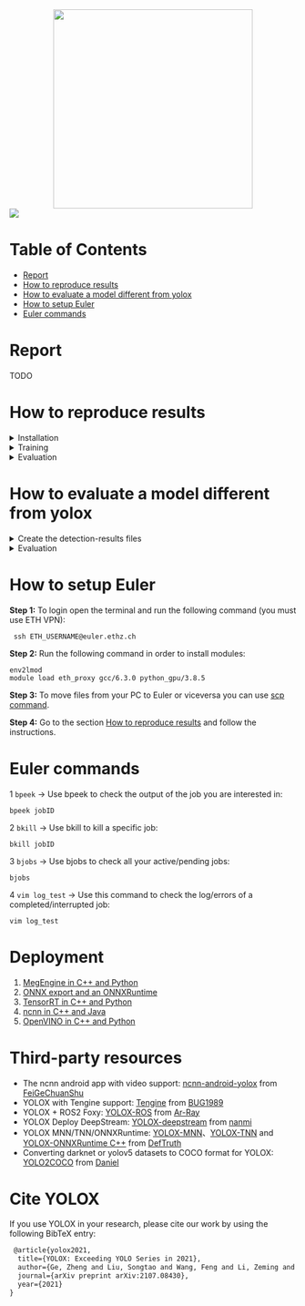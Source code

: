 <div align="center"><img src="assets/logo.png" width="350"></div>
<img src="assets/demo.png" >

# Table of Contents
- [Report](#Report)
- [How to reproduce results](#How-to-reproduce-results)
- [How to evaluate a model different from yolox](#How-to-evaluate-a-model-different-from-yolox)
- [How to setup Euler](#How-to-setup-Euler)
- [Euler commands](#Euler-commands)


# Report

TODO

# How to reproduce results


<details>
<summary>Installation</summary>

**Step 1:** Install YOLOX-Bees.
```console
git clone https://github.com/AlessandroRuzzi/YOLOX-Bees
cd YOLOX-Bees
pip3 install -U pip && pip3 install -r requirements.txt
pip3 install -v -e .  # or  python3 setup.py develop
```

**Step 2:** Install [pycocotools](https://github.com/cocodataset/cocoapi).

```console
pip3 install cython; pip3 install 'git+https://github.com/cocodataset/cocoapi.git#subdirectory=PythonAPI'
```

</details>

<details>
<summary>Training</summary>

**Step 1:** Download a yolox pre-trained checkpoint from the table below and put it in the folder ``YOLOX-Bees/checkpoints``.

#### Standard Models.

|Model |size |mAP<sup>val<br>0.5:0.95 |mAP<sup>test<br>0.5:0.95 | Speed V100<br>(ms) | Params<br>(M) |FLOPs<br>(G)| weights |
| ------        |:---: | :---:    | :---:       |:---:     |:---:  | :---: | :----: |
|[YOLOX-s](./exps/default/yolox_s.py)    |640  |40.5 |40.5      |9.8      |9.0 | 26.8 | [github](https://github.com/Megvii-BaseDetection/YOLOX/releases/download/0.1.1rc0/yolox_s.pth) |
|[YOLOX-m](./exps/default/yolox_m.py)    |640  |46.9 |47.2      |12.3     |25.3 |73.8| [github](https://github.com/Megvii-BaseDetection/YOLOX/releases/download/0.1.1rc0/yolox_m.pth) |
|[YOLOX-l](./exps/default/yolox_l.py)    |640  |49.7 |50.1      |14.5     |54.2| 155.6 | [github](https://github.com/Megvii-BaseDetection/YOLOX/releases/download/0.1.1rc0/yolox_l.pth) |
|[YOLOX-x](./exps/default/yolox_x.py)   |640   |51.1 |**51.5**  | 17.3    |99.1 |281.9 | [github](https://github.com/Megvii-BaseDetection/YOLOX/releases/download/0.1.1rc0/yolox_x.pth) |

**Step 2:** Based on the checkpoint you downloaded you will choose a different experiment file. They are located in ``/YOLOX-Bees/exps/default/`` and you can choose between ``yolox_s``, ``yolox_m``, ``yolox_l`` and ``yolox_x``.

**Step 3:** Download from Azure the zip file ``/beelivingsensor/dslab2021/dslab2020_bee_detection_data_blurred/reproduce_results_dataset.zip``, unzip it and put all the folders inside the folder ``YOLOX_Bees/datasets/``.

**Step 4:** Run the following command to train yolox using a single GPU(it can only be trained with GPUs)
```console
python tools/train.py -f exps/default/YOUR_EXP_FILE.py -d 1 -b 4 --fp16 -o -c checkpoints/YOUR_CHECKPOINT.pth
```
If you are using Euler cluster you can run:

```console
bsub -W 24:00 -o log_test -R "rusage[mem=32000, ngpus_excl_p=1]" -R "select[gpu_model0==GeForceRTX2080Ti]" python tools/train.py -f exps/default/YOUR_EXP_FILE.py -d 1 -b 4 --fp16 -o -c checkpoints/YOUR_CHECKPOINT.pth
```
* -d: number of gpu devices
* -b: total batch size, the recommended number for -b is num-gpu * 8
* --fp16: mixed precision training 

**Step 5:** Once the train ends you will find in the folder ``/YOLOX-Bees/YOLOX_outputs/YOUR_EXP_NAME/`` the best checkpoint (evaluated on the validation set) and the last epoch checkpoint.

</details>


<details>
<summary>Evaluation</summary>

**Step 1:** Download a yolox checkpoint from Azure ``/beelivingsensor/dslab2021/dslab2020_bee_detection_data_blurred/best_ckpt_yolox_l.pth`` or use one checkpoint that you produced and put it in the folder ``YOLOX-Bees/checkpoints/``. 

**Step 2:** Then if you haven't already done it, download from Azure the zip file ``/beelivingsensor/dslab2021/dslab2020_bee_detection_data_blurred/reproduce_results_dataset.zip``, unzip it and put all the folders inside the folder ``YOLOX_Bees/datasets/``.

**Step 3:** Open the file ``YOLOX-Bees/exps/default/yolox_bees_eval.py`` and modify ``self.depth`` and ``self.width`` based on the checkpoint you have downloaded ( yolox_x -> [1.33, 1.25] , yolox_l -> [1.0, 1.0] , yolox_m -> [0.67, 0.75] , yolo_s -> [0.33, 0.50]] )

**Step 4:** Run the following command to obtain predictions for all the datasets
```console
python evaluation.py image -f exps/default/yolox_bees_eval.py -c checkpoints/YOUR_CHECKPOINT.pth --tsize 832 --save_result --conf 0.05 --nms 0.8
```
**Step 5:**
At the end you will find a file called ``mAP_results.txt`` together with an output file for each dataset in the folder ``YOLOX-Bees/map/output/``, while you will find images with bounding boxes predicted by the model in the folder ``YOLOX-Bees/YOLOX_outputs/yolox_bees_eval/``.
</details>


# How to evaluate a model different from yolox
<details>
<summary>Create the detection-results files</summary>

**Step 1:** Use your model to create a separate detection-results text file for each image for each dataset.

**Step 2:** Use **matching names** for the files (e.g. image: "image_1.jpg", detection-results: "image_1.txt").

**Step 3:** In these files, each line should be in the following format:
```console
    <class_name> <confidence> <left> <top> <right> <bottom>
```

**Step 4:** E.g. "image_1.txt":
```console
    tvmonitor 0.471781 0 13 174 244
    cup 0.414941 274 226 301 265
    book 0.460851 429 219 528 247
    chair 0.292345 0 199 88 436
    book 0.269833 433 260 506 336
```
**Step 5:** Put all the files in the folder ``YOLOX-Bees/map/input/DATASET_NAME/detection-results``, where ``DATASET_NAME`` can be for example ``Chueried_Hive01``.

To know all the datasets name you can refer to lines 30 - 41 of the file ``evaluation.py``.

At the end the folder ``YOLOX-Bees/map/input/`` should have the following structure:
```console
input
   |——————Chueried_Hive01
   |        └——————detection-results
   |        
   |——————ClemensRed
   |        └——————detection-results
   | 
   |——————Doettingen_Hive1
   |        └——————detection-results
   | 
   |——————Echolinde
   |        └——————detection-results
   | 
   |——————Erlen_diago
   |        └——————detection-results
   | 
   |——————Erlen_front
   |        └——————detection-results
   | 
   |——————Erlen_Hive11
   |        └——————detection-results
   | 
   |——————Erlen_smart
   |        └——————detection-results
   | 
   |——————Froh14
   |        └——————detection-results
   | 
   |——————Froh23
   |        └——————detection-results
   | 
   |——————Hempbox
   |        └——————detection-results
   | 
   |——————UnitedQueens
   |        └——————detection-results
```
</details>
<details>
<summary>Evaluation</summary>

**Step 1:** download from Azure the zip file ``/beelivingsensor/dslab2021/dslab2020_bee_detection_data_blurred/reproduce_results_dataset.zip``, unzip it and put all the folders inside the folder ``YOLOX_Bees/datasets/``.(we need them to create ground truth labels).

**Step 2:** Run the following command to obtain predictions for all the datasets
```console
python evaluation_no_yolox.py image -f exps/default/yolox_bees_eval.py  --tsize 832
```

**Step 3:**
At the end you will find a file called ``mAP_results.txt`` together with an output file for each dataset in the folder ``YOLOX-Bees/map/output/``.

</details>

# How to setup Euler

**Step 1:** To login open the terminal and run the following command (you must use ETH VPN):

```console
 ssh ETH_USERNAME@euler.ethz.ch
```

**Step 2:** Run the following command in order to install modules:
```console
env2lmod
module load eth_proxy gcc/6.3.0 python_gpu/3.8.5
```

**Step 3:**
To move files from your PC to Euler or viceversa you can use [scp command](https://scicomp.ethz.ch/wiki/Storage_and_data_transfer).

**Step 4:**
Go to the section [How to reproduce results](#How-to-reproduce-results) and follow the instructions.

# Euler commands

1 ``bpeek`` -> Use bpeek to check the output of the job you are interested in:
```console
bpeek jobID
```

2 ``bkill`` -> Use bkill to kill a specific job:
```console
bkill jobID
```

3 ``bjobs`` -> Use bjobs to check all your active/pending jobs:
```console
bjobs 
```

4 ``vim log_test`` -> Use this command to check the log/errors of a completed/interrupted job:
```console
vim log_test
```

# Deployment


1.  [MegEngine in C++ and Python](./demo/MegEngine)
2.  [ONNX export and an ONNXRuntime](./demo/ONNXRuntime)
3.  [TensorRT in C++ and Python](./demo/TensorRT)
4.  [ncnn in C++ and Java](./demo/ncnn)
5.  [OpenVINO in C++ and Python](./demo/OpenVINO)


# Third-party resources
* The ncnn android app with video support: [ncnn-android-yolox](https://github.com/FeiGeChuanShu/ncnn-android-yolox) from [FeiGeChuanShu](https://github.com/FeiGeChuanShu)
* YOLOX with Tengine support: [Tengine](https://github.com/OAID/Tengine/blob/tengine-lite/examples/tm_yolox.cpp) from [BUG1989](https://github.com/BUG1989)
* YOLOX + ROS2 Foxy: [YOLOX-ROS](https://github.com/Ar-Ray-code/YOLOX-ROS) from [Ar-Ray](https://github.com/Ar-Ray-code)
* YOLOX Deploy DeepStream: [YOLOX-deepstream](https://github.com/nanmi/YOLOX-deepstream) from [nanmi](https://github.com/nanmi)
* YOLOX MNN/TNN/ONNXRuntime: [YOLOX-MNN](https://github.com/DefTruth/lite.ai.toolkit/blob/main/lite/mnn/cv/mnn_yolox.cpp)、[YOLOX-TNN](https://github.com/DefTruth/lite.ai.toolkit/blob/main/lite/tnn/cv/tnn_yolox.cpp) and [YOLOX-ONNXRuntime C++](https://github.com/DefTruth/lite.ai.toolkit/blob/main/lite/ort/cv/yolox.cpp) from [DefTruth](https://github.com/DefTruth)
* Converting darknet or yolov5 datasets to COCO format for YOLOX: [YOLO2COCO](https://github.com/RapidAI/YOLO2COCO) from [Daniel](https://github.com/znsoftm)

# Cite YOLOX
If you use YOLOX in your research, please cite our work by using the following BibTeX entry:

```latex
 @article{yolox2021,
  title={YOLOX: Exceeding YOLO Series in 2021},
  author={Ge, Zheng and Liu, Songtao and Wang, Feng and Li, Zeming and Sun, Jian},
  journal={arXiv preprint arXiv:2107.08430},
  year={2021}
}
```
